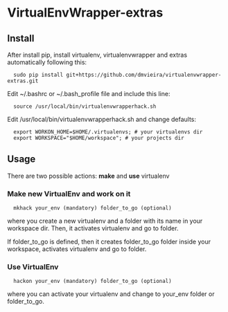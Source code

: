 # VirtualEnvWrapper-extras

## Install


After install pip, install virtualenv, virtualenvwrapper and extras automatically following this:

```
  sudo pip install git+https://github.com/dmvieira/virtualenvwrapper-extras.git
```

Edit ~/.bashrc or ~/.bash_profile file and include this line:

```
  source /usr/local/bin/virtualenvwrapperhack.sh
```

Edit /usr/local/bin/virtualenvwrapperhack.sh and change defaults:

```
  export WORKON_HOME=$HOME/.virtualenvs; # your virtualenvs dir
  export WORKSPACE="$HOME/workspace"; # your projects dir
```

## Usage

There are two possible actions: **make** and **use** virtualenv

### Make new VirtualEnv and work on it

```
  mkhack your_env (mandatory) folder_to_go (optional)
```

where you create a new virtualenv and a folder with its name in your workspace dir. Then, it activates virtualenv and go to folder.

If folder_to_go is defined, then it creates folder_to_go folder inside your workspace, activates virtualenv and go to folder.

### Use VirtualEnv

```
  hackon your_env (mandatory) folder_to_go (optional)
```

where you can activate your virtualenv and change to your_env folder or folder_to_go.
